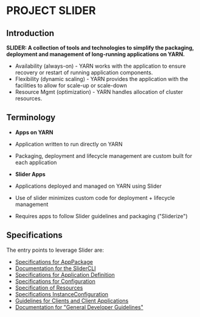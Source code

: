 <!---
  Licensed under the Apache License, Version 2.0 (the "License");
  you may not use this file except in compliance with the License.
  You may obtain a copy of the License at
  
   http://www.apache.org/licenses/LICENSE-2.0
  
  Unless required by applicable law or agreed to in writing, software
  distributed under the License is distributed on an "AS IS" BASIS,
  WITHOUT WARRANTIES OR CONDITIONS OF ANY KIND, either express or implied.
  See the License for the specific language governing permissions and
  limitations under the License. See accompanying LICENSE file.
-->

PROJECT SLIDER
===

Introduction
---

**SLIDER: A collection of tools and technologies to simplify the packaging, deployment and management of long-running applications on YARN.**

- Availability (always-on) - YARN works with the application to ensure recovery or restart of running application components.
- Flexibility (dynamic scaling) - YARN provides the application with the facilities to allow for scale-up or scale-down
- Resource Mgmt (optimization) - YARN handles allocation of cluster resources.

Terminology
---

- **Apps on YARN**
 - Application written to run directly on YARN
 - Packaging, deployment and lifecycle management are custom built for each application

- **Slider Apps**
 - Applications deployed and managed on YARN using Slider
 - Use of slider minimizes custom code for deployment + lifecycle management
 - Requires apps to follow Slider guidelines and packaging ("Sliderize")

Specifications
---

The entry points to leverage Slider are:

- [Specifications for AppPackage](application_package.md)
- [Documentation for the SliderCLI](apps_on_yarn_cli.md)
- [Specifications for Application Definition](application_definition.md)
- [Specifications for Configuration](application_configuration.md)
- [Specification of Resources](resource_specification.md)
- [Specifications InstanceConfiguration](application_instance_configuration.md)
- [Guidelines for Clients and Client Applications](canonical_scenarios.md)
- [Documentation for "General Developer Guidelines"](app_developer_guideline.md)
